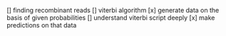 [] finding recombinant reads
    [] viterbi algorithm
        [x] generate data on the basis of given probabilities
        [] understand viterbi script deeply
        [x] make predictions on that data


